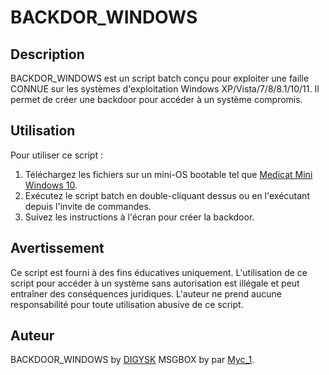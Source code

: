 # BACKDOR_WINDOWS

## Description
BACKDOR_WINDOWS est un script batch conçu pour exploiter une faille CONNUE sur les systèmes d'exploitation Windows XP/Vista/7/8/8.1/10/11. Il permet de créer une backdoor pour accéder à un système compromis.

## Utilisation
Pour utiliser ce script :
1. Téléchargez les fichiers sur un mini-OS bootable tel que [Medicat Mini Windows 10](https://medicatusb.com/).
2. Exécutez le script batch en double-cliquant dessus ou en l'exécutant depuis l'invite de commandes.
3. Suivez les instructions à l'écran pour créer la backdoor.

## Avertissement
Ce script est fourni à des fins éducatives uniquement. L'utilisation de ce script pour accéder à un système sans autorisation est illégale et peut entraîner des conséquences juridiques. L'auteur ne prend aucune responsabilité pour toute utilisation abusive de ce script.

## Auteur
BACKDOOR_WINDOWS by [DIGYSK](https://github.com/DIGYSKY)
MSGBOX by par [Myc_1](http://myc01.free.fr/msgbox/).
